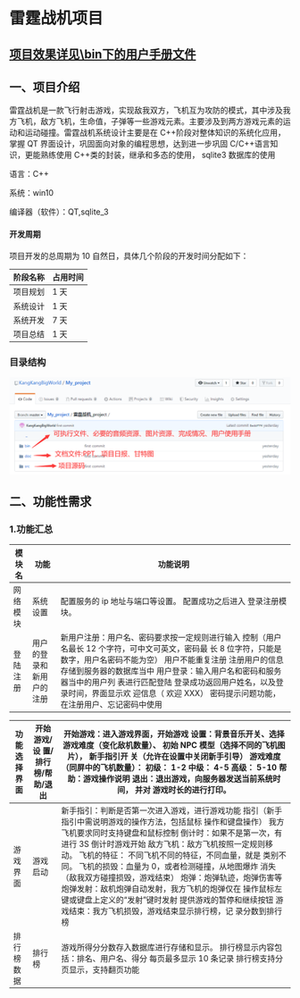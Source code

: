 # 雷霆战机项目

## [项目效果详见\bin下的用户手册文件](./bin/用户使用手册.docx)

## 一、项目介绍

​    雷霆战机是一款飞行射击游戏，实现敌我双方，飞机互为攻防的模式，其中涉及我方飞机，敌方飞机，生命值，子弹等一些游戏元素。主要涉及到两方游戏元素的运动和运动碰撞。
​         雷霆战机系统设计主要是在 C++阶段对整体知识的系统化应用，掌握 QT 界面设计，巩固面向对象的编程思想，达到进一步巩固 C/C++语言知识，更能熟练使用 C++类的封装，继承和多态的使用， sqlite3 数据库的使用  

语言：C++

系统：win10

编译器（软件）：QT,sqlite_3

#### 开发周期

项目开发的总周期为 10 自然日，具体几个阶段的开发时间分配如下：  

| 阶段名称 | 占用时间 |
| -------- | -------- |
| 项目规划 | 1 天     |
| 系统设计 | 1 天     |
| 系统开发 | 7 天     |
| 项目总结 | 1 天     |

### 目录结构

<img src="./README.img/Catalog1.png">

## 二、功能性需求

### 1.功能汇总

| 模块名   | 功能                      | 功能说明                                                     |
| -------- | ------------------------- | ------------------------------------------------------------ |
| 网络模块 | 系统设置                  | 配置服务的 ip 地址与端口等设置。 配置成功之后进入 登录注册模块。 |
| 登陆注册 | 用户的登录和 新用户的注册 | 新用户注册：用户名、密码要求按一定规则进行输入 控制（用户名最长 12 个字符，可中文可英文，密码最 长 8 位字符，只能是数字，用户名密码不能为空） 用户不能重复注册 注册用户的信息存储到服务器的数据库当中 用户登录：输入用户名和密码和服务器当中的用户列 表进行匹配登陆 登录成功返回用户姓名，以及登录时间，界面显示欢 迎信息（ 欢迎 XXX） 密码提示问题功能，在注册用户、忘记密码中使用 |

| 功能选择界面 | 开始游戏/设 置/排行榜/帮 助/退出 | 开始游戏：进入游戏界面，开始游戏 设置：背景音乐开关、选择游戏难度（变化敌机数量）、 初始 NPC 模型（选择不同的飞机图片）， 新手指引开 关（允许在设置中关闭新手引导） 游戏难度（同屏中的飞机数量）： 初级： 1-2 中级： 4-5 高级： 5-10 帮助：游戏操作说明 退出：退出游戏，向服务器发送当前系统时间， 并对 游戏时长的进行打印。 |
| ------------ | -------------------------------- | ------------------------------------------------------------ |
| 游戏界面     | 游戏启动                         | 新手指引：判断是否第一次进入游戏，进行游戏功能 指引（新手指引中需说明游戏的操作方法，包括鼠标 操作和键盘操作） 我方飞机要求同时支持键盘和鼠标控制 倒计时：如果不是第一次，有进行 3S 倒计时游戏开始 敌方飞机：敌方飞机按照一定规则移动。 飞机的特征： 不同飞机不同的特征，不同血量，就是 类别不同。 飞机的损毁：血量为 0，或者检测碰撞，从地图爆炸 消失（敌我双方碰撞损毁，游戏结束） 炮弹：炮弹轨迹，炮弹伤害等 炮弹发射：敌机炮弹自动发射，我方飞机的炮弹仅在 操作鼠标左键或键盘上定义的“发射”键时发射 提供游戏的暂停和继续按钮 游戏结束：我方飞机损毁，游戏结束显示排行榜，记 录分数到排行榜 |
| 排行榜数据   | 排行榜                           | 游戏所得分分数存入数据库进行存储和显示。 排行榜显示内容包括：排名、用户名、得分 每页最多显示 10 条记录 排行榜支持分页显示，支持翻页功能 |







